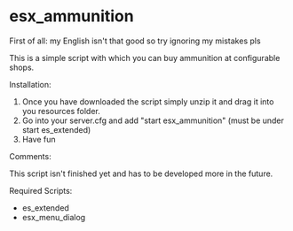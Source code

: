# esx_ammunition
First of all: my English isn't that good so try ignoring my mistakes pls

This is a simple script with which you can buy ammunition at configurable shops.

Installation:

1. Once you have downloaded the script simply unzip it and drag it into you resources folder.
2. Go into your server.cfg and add "start esx_ammunition" (must be under start es_extended)
3. Have fun

Comments: 

This script isn't finished yet and has to be developed more in the future.

Required Scripts:

- es_extended
- esx_menu_dialog
